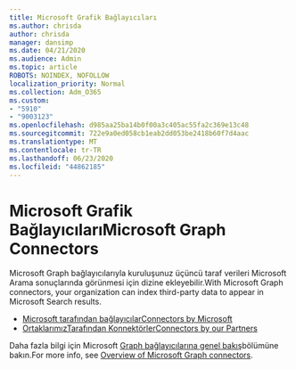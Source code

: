 ```yaml
---
title: Microsoft Grafik Bağlayıcıları
ms.author: chrisda
author: chrisda
manager: dansimp
ms.date: 04/21/2020
ms.audience: Admin
ms.topic: article
ROBOTS: NOINDEX, NOFOLLOW
localization_priority: Normal
ms.collection: Adm_O365
ms.custom:
- "5910"
- "9003123"
ms.openlocfilehash: d985aa25ba14b0f00a3c405ac55fa2c369e13c48
ms.sourcegitcommit: 722e9a0ed058cb1eab2dd053be2418b60f7d4aac
ms.translationtype: MT
ms.contentlocale: tr-TR
ms.lasthandoff: 06/23/2020
ms.locfileid: "44862185"
---
```

# <a name="microsoft-graph-connectors"></a><span data-ttu-id="52179-102">Microsoft Grafik Bağlayıcıları</span><span class="sxs-lookup"><span data-stu-id="52179-102">Microsoft Graph Connectors</span></span>

<span data-ttu-id="52179-103">Microsoft Graph bağlayıcılarıyla kuruluşunuz üçüncü taraf verileri Microsoft Arama sonuçlarında görünmesi için dizine ekleyebilir.</span><span class="sxs-lookup"><span data-stu-id="52179-103">With Microsoft Graph connectors, your organization can index third-party data to appear in Microsoft Search results.</span></span>

- [<span data-ttu-id="52179-104">Microsoft tarafından bağlayıcılar</span><span class="sxs-lookup"><span data-stu-id="52179-104">Connectors by Microsoft</span></span>](https://docs.microsoft.com/microsoftsearch/connectors-gallery#Microsoft)
- [<span data-ttu-id="52179-105">OrtaklarımızTarafından Konnektörler</span><span class="sxs-lookup"><span data-stu-id="52179-105">Connectors by our Partners</span></span>](https://docs.microsoft.com/microsoftsearch/connectors-gallery#Partners)

<span data-ttu-id="52179-106">Daha fazla bilgi için Microsoft [Graph bağlayıcılarına genel bakış](https://docs.microsoft.com/microsoftsearch/connectors-overview)bölümüne bakın.</span><span class="sxs-lookup"><span data-stu-id="52179-106">For more info, see  [Overview of Microsoft Graph connectors](https://docs.microsoft.com/microsoftsearch/connectors-overview).</span></span>
